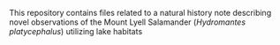 This repository contains files related to a natural history note describing novel observations of the Mount Lyell Salamander (*Hydromantes platycephalus*) utilizing lake habitats
